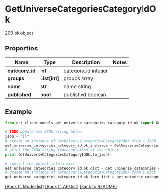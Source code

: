 # GetUniverseCategoriesCategoryIdOk

200 ok object

## Properties

Name | Type | Description | Notes
------------ | ------------- | ------------- | -------------
**category_id** | **int** | category_id integer | 
**groups** | **List[int]** | groups array | 
**name** | **str** | name string | 
**published** | **bool** | published boolean | 

## Example

```python
from esi_client.models.get_universe_categories_category_id_ok import GetUniverseCategoriesCategoryIdOk

# TODO update the JSON string below
json = "{}"
# create an instance of GetUniverseCategoriesCategoryIdOk from a JSON string
get_universe_categories_category_id_ok_instance = GetUniverseCategoriesCategoryIdOk.from_json(json)
# print the JSON string representation of the object
print GetUniverseCategoriesCategoryIdOk.to_json()

# convert the object into a dict
get_universe_categories_category_id_ok_dict = get_universe_categories_category_id_ok_instance.to_dict()
# create an instance of GetUniverseCategoriesCategoryIdOk from a dict
get_universe_categories_category_id_ok_form_dict = get_universe_categories_category_id_ok.from_dict(get_universe_categories_category_id_ok_dict)
```
[[Back to Model list]](../README.md#documentation-for-models) [[Back to API list]](../README.md#documentation-for-api-endpoints) [[Back to README]](../README.md)


